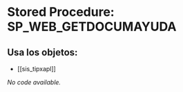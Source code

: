 # Stored Procedure: SP_WEB_GETDOCUMAYUDA

## Usa los objetos:
- [[sis_tipxapl]]

*No code available.*
